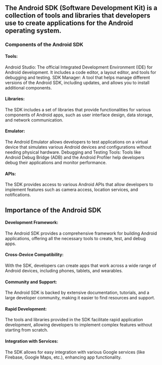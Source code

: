 ## The Android SDK (Software Development Kit) is a collection of tools and libraries that developers use to create applications for the Android operating system. 

### Components of the Android SDK

#### Tools:
Android Studio: The official Integrated Development Environment (IDE) for Android development. It includes a code editor, a layout editor, and tools for debugging and testing.
SDK Manager: A tool that helps manage different versions of the Android SDK, including updates, and allows you to install additional components.

#### Libraries:
The SDK includes a set of libraries that provide functionalities for various components of Android apps, such as user interface design, data storage, and network communication.

#### Emulator:
The Android Emulator allows developers to test applications on a virtual device that simulates various Android devices and configurations without needing physical hardware.
Debugging and Testing Tools:
Tools like Android Debug Bridge (ADB) and the Android Profiler help developers debug their applications and monitor performance.

#### APIs:
The SDK provides access to various Android APIs that allow developers to implement features such as camera access, location services, and notifications.

## **Importance of the Android SDK**

#### Development Framework:
The Android SDK provides a comprehensive framework for building Android applications, offering all the necessary tools to create, test, and debug apps.

#### Cross-Device Compatibility:
With the SDK, developers can create apps that work across a wide range of Android devices, including phones, tablets, and wearables.

#### Community and Support:
The Android SDK is backed by extensive documentation, tutorials, and a large developer community, making it easier to find resources and support.

#### Rapid Development:
The tools and libraries provided in the SDK facilitate rapid application development, allowing developers to implement complex features without starting from scratch.

#### Integration with Services:
The SDK allows for easy integration with various Google services (like Firebase, Google Maps, etc.), enhancing app functionality.

